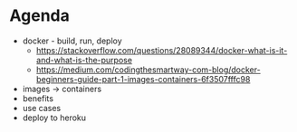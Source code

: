 # Agenda
- docker - build, run, deploy
  - https://stackoverflow.com/questions/28089344/docker-what-is-it-and-what-is-the-purpose
  - https://medium.com/codingthesmartway-com-blog/docker-beginners-guide-part-1-images-containers-6f3507fffc98
- images -> containers
- benefits
- use cases
- deploy to heroku
